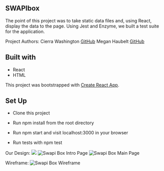 
## SWAPIbox
The point of this project was to take static data files and, using React, display the data to the page. Using Jest and Enzyme, we built a test suite for the application.

Project Authors:
Cierra Washington [GitHub](https://github.com/cierrajw/)
Megan Haubelt [GitHub](https://github.com/Haub/)

## Built with

- React
- HTML

This project was bootstrapped with [Create React App](https://github.com/facebook/create-react-app).

## Set Up
- Clone this project

- Run npm install from the root directory

- Run npm start and visit localhost:3000 in your browser

- Run tests with npm test

Our Design: 
<img src="http://i65.tinypic.com/2vlqtlg.png">
![Swapi Box Intro Page](http://i65.tinypic.com/2vlqtlg.png)
![Swapi Box Main Page](https://ibb.co/cLmRFq)

Wireframe:
![Swapi Box Wireframe](https://ibb.co/gwzA8A)

